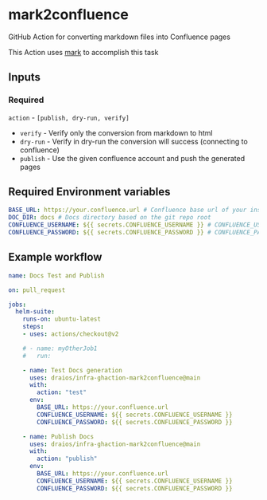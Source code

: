 # mark2confluence

GitHub Action for converting markdown files into Confluence pages

This Action uses [mark](https://github.com/kovetskiy/mark) to accomplish this task

## Inputs

### Required

`action` - `[publish, dry-run, verify]`

- `verify`  - Verify only the conversion from markdown to html
- `dry-run` - Verify in dry-run the conversion will success (connecting to confluence)
- `publish` - Use the given confluence account and push the generated pages

## Required Environment variables

```yaml
BASE_URL: https://your.confluence.url # Confluence base url of your instance
DOC_DIR: docs # Docs directory based on the git repo root 
CONFLUENCE_USERNAME: ${{ secrets.CONFLUENCE_USERNAME }} # CONFLUENCE_USERNAME (Confluence username) must be set in GitHub Repo secrets
CONFLUENCE_PASSWORD: ${{ secrets.CONFLUENCE_PASSWORD }} # CONFLUENCE_PASSWORD (Confluence api key) must be set in GitHub Repo secrets
```

## Example workflow


```yaml
name: Docs Test and Publish

on: pull_request

jobs:
  helm-suite:
    runs-on: ubuntu-latest
    steps:
    - uses: actions/checkout@v2

    # - name: myOtherJob1
    #   run:

    - name: Test Docs generation
      uses: draios/infra-ghaction-mark2confluence@main
      with:
        action: "test"
      env:
        BASE_URL: https://your.confluence.url 
        CONFLUENCE_USERNAME: ${{ secrets.CONFLUENCE_USERNAME }}  
        CONFLUENCE_PASSWORD: ${{ secrets.CONFLUENCE_PASSWORD }} 

    - name: Publish Docs
      uses: draios/infra-ghaction-mark2confluence@main
      with:
        action: "publish"
      env:
        BASE_URL: https://your.confluence.url 
        CONFLUENCE_USERNAME: ${{ secrets.CONFLUENCE_USERNAME }}
        CONFLUENCE_PASSWORD: ${{ secrets.CONFLUENCE_PASSWORD }}
```

